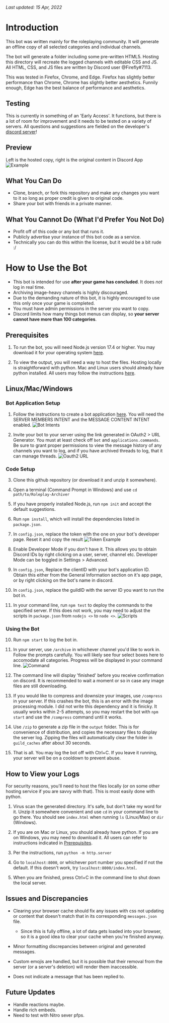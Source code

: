 *Last updated: 15 Apr, 2022*

# Introduction
This bot was written mainly for the roleplaying community. It will generate an offline copy of all selected categories and individual channels.

The bot will generate a folder including some pre-written HTML5. Hosting this directory will recreate the logged channels with editable CSS and JS. All HTML, CSS, and JS files are written by Discord user @Firefly#7113.

This was tested in Firefox, Chrome, and Edge. Firefox has slightly better performance than Chrome, Chrome has slightly better aesthetics. Funnily enough, Edge has the best balance of performance and aesthetics.


## Testing
This is currently in something of an 'Early Access'. It functions, but there is a lot of room for improvement and it needs to be tested on a variety of servers. All questions and suggestions are fielded on the developer's [discord server](https://discord.gg/VZYKBptWFJ)!


## Preview
Left is the hosted copy, right is the original content in Discord App
![Example](./images/example.png "Left is the hosted copy, right is the original content in Discord App")


## What You Can Do
* Clone, branch, or fork this repository and make any changes you want to it so long as proper credit is given to original code.
* Share your bot with friends in a private manner.


## What You Cannot Do (What I'd Prefer You Not Do)
* Profit off of this code or any bot that runs it.
* Publicly advertise your instance of this bot code as a service.
* Technically you can do this within the license, but it would be a bit rude :/


# How to Use the Bot
* This bot is intended for use **after your game has concluded**. It does *not* log in real time.
* Archiving image-heavy channels is highly discouraged.
* Due to the demanding nature of this bot, it is highly encouraged to use this only once your game is completed.
* You must have admin permissions in the server you want to copy.
* Discord limits how many things bot menus can display, so **your server cannot have more than 100 categories**. 


## Prerequisites
1. To run the bot, you will need Node.js version 17.4 or higher. You may download it for your operating system [here](https://nodejs.org).

2. To view the output, you will need a way to host the files. Hosting locally is straightforward with python. Mac and Linux users should already have python installed. All users may follow the instructions [here](https://developer.mozilla.org/en-US/docs/Learn/Common_questions/set_up_a_local_testing_server#running_a_simple_local_http_server).


## Linux/Mac/Windows
### Bot Application Setup
1. Follow the instructions to create a bot application [here](https://discordjs.guide/preparations/setting-up-a-bot-application.html). You will need the SERVER MEMBERS INTENT and the MESSAGE CONTENT INTENT enabled. 
![Bot Intents](./images/bot_intents.PNG)

2. Invite your bot to your server using the link generated in OAuth2 > URL Generator. You must at least check off `bot` and `applications.commands`. Be sure to grant proper permissions to view the message history of any channels you want to log, and if you have archived threads to log, that it can manage threads.
![Oauth2 URL](./images/oauth2_url.PNG)


### Code Setup
3. Clone this github repository (or download it and unzip it somewhere).

4. Open a terminal (Command Prompt in Windows) and use `cd path/to/Roleplay-Archiver`

5. If you have properly installed Node.js, run `npm init` and accept the default suggestions.

6. Run `npm install`, which will install the dependencies listed in `package.json`.

7. In `config.json`, replace the token with the one on your bot's developer page. Reset it and copy the result
![Token Example](./images/token.png "Reset it and copy the result")

8. Enable Developer Mode if you don't have it. This allows you to obtain Discord IDs by right clicking on a user, server, channel etc. Developer Mode can be toggled in Settings > Advanced.

9. In `config.json`, Replace the clientID with your bot's application ID. Obtain this either from the General Information section on it's app page, or by right clicking on the bot's name in discord.

10. In `config.json`, replace the guildID with the server ID you want to run the bot in.

9. In your command line, run `npm test` to deploy the commands to the specified server. If this does not work, you may need to adjust the scripts in `package.json` from `nodejs <>` to `node <>`.
![Scripts](./images/scripts.png)


### Using the Bot
10. Run `npm start` to log the bot in.

11. In your server, use `/archive` in whichever channel you'd like to work in. Follow the prompts carefully. You will likely see four select boxes here to accomodate all categories. Progress will be displayed in your command line.
![Command](./images/command.png "You will likely see four select boxes here to accomodate all categories")

12. The command line will display 'finished' before you receive confirmation on discord. It is recommended to wait a moment or so in case any image files are still downloading.

13. If you would like to compress and downsize your images, use `/compress` in your server. If this crashes the bot, this is an error with the image processing module. I did not write this dependency and it is finicky. It usually works within 2-5 attempts, so you may restart the bot with `npm start` and use the `/compress` command until it works.

14. Use `/zip` to generate a zip file in the `output` folder. This is for convenience of distribution, and copies the necessary files to display the server log. Zipping the files will automatically clear the folder in `guild_caches` after about 30 seconds.

15. That is all. You may log the bot off with Ctrl+C. If you leave it running, your server will be on a cooldown to prevent abuse.


## How to View your Logs
For security reasons, you'll need to host the files locally (or on some other hosting service if you are savvy with that). This is most easily done with python. 

1. Virus scan the generated directory. It's safe, but don't take my word for it. Unzip it somewhere convenient and use `cd` in your command line to go there. You should see `index.html` when running `ls` (Linux/Max) or `dir` (Windows).

2. If you are on Mac or Linux, you should already have python. If you are on Windows, you may need to download it. All users can refer to instructions indicated in [Prerequisites](#Prerequisites).

3. Per the instructions, run `python -m http.server`

4. Go to `localhost:8000`, or whichever port number you specified if not the default. If this doesn't work, try `localhost:8000/index.html`.

5. When you are finished, press Ctrl+C in the command line to shut down the local server.


## Issues and Discrepancies
* Clearing your browser cache should fix any issues with css not updating or content that doesn't match that in its corresponding `messages.json` file.

  * Since this is fully offline, a lot of data gets loaded into your browser, so it is a good idea to clear your cache when you're finished anyway.

* Minor formatting discrepancies between original and generated messages.

* Custom emojis are handled, but it is possible that their removal from the server (or a server's deletion) will render them inaccessible.

* Does not indicate a message that has been replied to.


## Future Updates
* Handle reactions maybe.
* Handle rich embeds.
* Need to test with Nitro sever pfps.